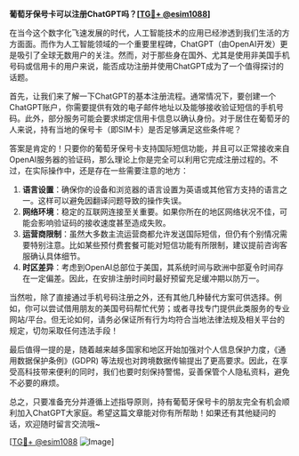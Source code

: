 **葡萄牙保号卡可以注册ChatGPT吗？[[TG💪+ @esim1088](https://t.me/s/esim1088)]**

在当今这个数字化飞速发展的时代，人工智能技术的应用已经渗透到我们生活的方方面面。而作为人工智能领域的一个重要里程碑，ChatGPT（由OpenAI开发）更是吸引了全球无数用户的关注。然而，对于那些身在国外、尤其是使用非美国手机号码或信用卡的用户来说，能否成功注册并使用ChatGPT成为了一个值得探讨的话题。

首先，让我们来了解一下ChatGPT的基本注册流程。通常情况下，要创建一个ChatGPT账户，你需要提供有效的电子邮件地址以及能够接收验证短信的手机号码。此外，部分服务可能会要求绑定信用卡信息以确认身份。对于居住在葡萄牙的人来说，持有当地的保号卡（即SIM卡）是否足够满足这些条件呢？

答案是肯定的！只要你的葡萄牙保号卡支持国际短信功能，并且可以正常接收来自OpenAI服务器的验证码，那么理论上你是完全可以利用它完成注册过程的。不过，在实际操作中，还是存在一些需要注意的地方：

1. **语言设置**：确保你的设备和浏览器的语言设置为英语或其他官方支持的语言之一。这样可以避免因翻译问题导致的操作失误。
2. **网络环境**：稳定的互联网连接至关重要。如果你所在的地区网络状况不佳，可能会影响验证码的接收速度甚至造成失败。
3. **运营商限制**：虽然大多数主流运营商都允许发送国际短信，但仍有个别情况需要特别注意。比如某些预付费套餐可能对短信功能有所限制，建议提前咨询客服确认具体细节。
4. **时区差异**：考虑到OpenAI总部位于美国，其系统时间与欧洲中部夏令时间存在一定偏差。因此，在安排注册时间时最好预留充足缓冲期以防万一。

当然啦，除了直接通过手机号码注册之外，还有其他几种替代方案可供选择。例如，你可以尝试借用朋友的美国号码帮忙代劳；或者寻找专门提供此类服务的专业网站/平台。但无论如何，请务必保证所有行为均符合当地法律法规及相关平台的规定，切勿采取任何违法手段！

最后值得一提的是，随着越来越多国家和地区开始加强对个人信息保护力度，《通用数据保护条例》(GDPR) 等法规也对跨境数据传输提出了更高要求。因此，在享受高科技带来便利的同时，我们也要时刻保持警惕，妥善保管个人隐私资料，避免不必要的麻烦。

总之，只要准备充分并遵循上述指导原则，持有葡萄牙保号卡的朋友完全有机会顺利加入ChatGPT大家庭。希望这篇文章能对你有所帮助！如果还有其他疑问的话，欢迎随时留言交流哦~

[[TG💪+ @esim1088](https://t.me/s/esim1088) ![Image](https://i.postimg.cc/4NQfJmqS/Snipaste-2025-05-13-00-14-12.png)]
